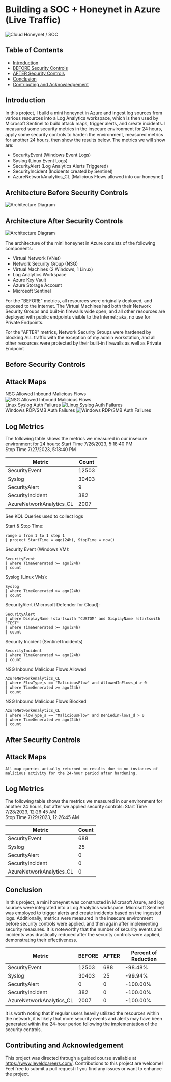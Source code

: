# Building a SOC + Honeynet in Azure (Live Traffic)
![Cloud Honeynet / SOC](https://i.imgur.com/ZWxe03e.jpg)

## Table of Contents

- [Introduction](#introduction)
- [BEFORE Security Controls](#before-security-controls)
- [AFTER Security Controls](#after-security-controls)
- [Conclusion](#conclusion)
- [Contributing and Acknowledgement](#contributing-and-acknowledgement)

## Introduction

In this project, I build a mini honeynet in Azure and ingest log sources from various resources into a Log Analytics workspace, which is then used by Microsoft Sentinel to build attack maps, trigger alerts, and create incidents. I measured some security metrics in the insecure environment for 24 hours, apply some security controls to harden the environment, measured metrics for another 24 hours, then show the results below. The metrics we will show are:

- SecurityEvent (Windows Event Logs)
- Syslog (Linux Event Logs)
- SecurityAlert (Log Analytics Alerts Triggered)
- SecurityIncident (Incidents created by Sentinel)
- AzureNetworkAnalytics_CL (Malicious Flows allowed into our honeynet)

## Architecture Before Security Controls
![Architecture Diagram](https://i.imgur.com/aBDwnKb.jpg)

## Architecture After Security Controls
![Architecture Diagram](https://i.imgur.com/YQNa9Pp.jpg)

The architecture of the mini honeynet in Azure consists of the following components:

- Virtual Network (VNet)
- Network Security Group (NSG)
- Virtual Machines (2 Windows, 1 Linux)
- Log Analytics Workspace
- Azure Key Vault
- Azure Storage Account
- Microsoft Sentinel

For the "BEFORE" metrics, all resources were originally deployed, and exposed to the internet. The Virtual Machines had both their Network Security Groups and built-in firewalls wide open, and all other resources are deployed with public endpoints visible to the Internet; aka, no use for Private Endpoints.

For the "AFTER" metrics, Network Security Groups were hardened by blocking ALL traffic with the exception of my admin workstation, and all other resources were protected by their built-in firewalls as well as Private Endpoint

## Before Security Controls
## Attack Maps 
  
NSG Allowed Inbound Malicious Flows
![NSG Allowed Inbound Malicious Flows](CyberLab/before/nsgM-W.png)<br>
Linux Syslog Auth Failures
![Linux Syslog Auth Failures](CyberLab/before/ssh-W.png)<br>
Windows RDP/SMB Auth Failures
![Windows RDP/SMB Auth Failures](CyberLab/before/nsgM-W.png)<br>

## Log Metrics 

The following table shows the metrics we measured in our insecure environment for 24 hours:
Start Time 7/26/2023, 5:18:40 PM <br>
Stop Time 7/27/2023, 5:18:40 PM

| Metric                   | Count
| ------------------------ | -----
| SecurityEvent            | 12503
| Syslog                   | 30403
| SecurityAlert            | 9
| SecurityIncident         | 382
| AzureNetworkAnalytics_CL | 2007

See KQL Queries used to collect logs
    
Start & Stop Time:    
```Kusto
range x from 1 to 1 step 1
| project StartTime = ago(24h), StopTime = now()    
```
Security Event (Windows VM):
```Kusto
SecurityEvent
| where TimeGenerated >= ago(24h)
| count   
```
Syslog (Linux VMs):
```Kusto
Syslog
| where TimeGenerated >= ago(24h)
| count  
```
SecurityAlert (Microsoft Defender for Cloud):
```Kusto
SecurityAlert
| where DisplayName !startswith "CUSTOM" and DisplayName !startswith "TEST"
| where TimeGenerated >= ago(24h)
| count  
```
Security Incident (Sentinel Incidents)
```Kusto
SecurityIncident
| where TimeGenerated >= ago(24h)
| count  
```
NSG Inbound Malicious Flows Allowed
```Kusto
AzureNetworkAnalytics_CL 
| where FlowType_s == "MaliciousFlow" and AllowedInFlows_d > 0
| where TimeGenerated >= ago(24h)
| count    
```
NSG Inbound Malicious Flows Blocked
```Kusto
AzureNetworkAnalytics_CL 
| where FlowType_s == "MaliciousFlow" and DeniedInFlows_d > 0
| where TimeGenerated >= ago(24h)
| count   
```
  </details>

## After Security Controls
## Attack Maps

```All map queries actually returned no results due to no instances of malicious activity for the 24-hour period after hardening.```

## Log Metrics

The following table shows the metrics we measured in our environment for another 24 hours, but after we applied security controls:
Start Time 7/28/2023, 12:26:45 AM <br>
Stop Time	7/29/2023, 12:26:45 AM

| Metric                   | Count
| ------------------------ | -----
| SecurityEvent            | 688
| Syslog                   | 25
| SecurityAlert            | 0
| SecurityIncident         | 0
| AzureNetworkAnalytics_CL | 0

## Conclusion

In this project, a mini honeynet was constructed in Microsoft Azure, and log sources were integrated into a Log Analytics workspace. Microsoft Sentinel was employed to trigger alerts and create incidents based on the ingested logs. Additionally, metrics were measured in the insecure environment before security controls were applied, and then again after implementing security measures. It is noteworthy that the number of security events and incidents was drastically reduced after the security controls were applied, demonstrating their effectiveness.

| Metric                   | BEFORE | AFTER | Percent of Reduction
| ------------------------ | ------ | ----- | --------------------
| SecurityEvent            | 12503  | 688   | -98.48%
| Syslog                   | 30403  | 25    | -99.94%
| SecurityAlert            | 0      | 0     | -100.00%
| SecurityIncident         | 382    | 0     | -100.00%
| AzureNetworkAnalytics_CL | 2007   | 0     | -100.00%

It is worth noting that if regular users heavily utilized the resources within the network, it is likely that more security events and alerts may have been generated within the 24-hour period following the implementation of the security controls.


## Contributing and Acknowledgement

This project was directed through a guided course available at https://www.leveldcareers.com/. Contributions to this project are welcome! Feel free to submit a pull request if you find any issues or want to enhance the project.
